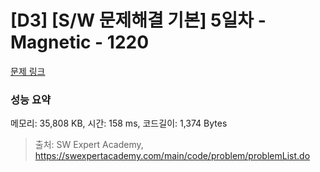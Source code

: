 # [D3] [S/W 문제해결 기본] 5일차 - Magnetic - 1220 

[문제 링크](https://swexpertacademy.com/main/code/problem/problemDetail.do?contestProbId=AV14hwZqABsCFAYD) 

### 성능 요약

메모리: 35,808 KB, 시간: 158 ms, 코드길이: 1,374 Bytes



> 출처: SW Expert Academy, https://swexpertacademy.com/main/code/problem/problemList.do